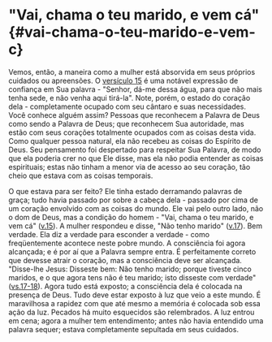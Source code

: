 # &quot;Vai, chama o teu marido, e vem cá&quot; {#vai-chama-o-teu-marido-e-vem-c}

Vemos, então, a maneira como a mulher está absorvida em seus próprios cuidados ou apreensões. O [versículo 15](http://bibliaonline.com.br/acf/jo/4/15) é uma notável expressão de confiança em Sua palavra - &quot;Senhor, dá-me dessa água, para que não mais tenha sede, e não venha aqui tirá-la&quot;. Note, porém, o estado do coração dela - completamente ocupado com seu cântaro e suas necessidades. Você conhece alguém assim? Pessoas que reconhecem a Palavra de Deus como sendo a Palavra de Deus; que reconhecem Sua autoridade, mas estão com seus corações totalmente ocupados com as coisas desta vida. Como qualquer pessoa natural, ela não recebeu as coisas do Espírito de Deus. Seu pensamento foi despertado para respeitar Sua Palavra, de modo que ela poderia crer no que Ele disse, mas ela não podia entender as coisas espirituais; estas não tinham a menor via de acesso ao seu coração, tão cheio que estava com as coisas temporais.

O que estava para ser feito? Ele tinha estado derramando palavras de graça; tudo havia passado por sobre a cabeça dela - passado por cima de um coração envolvido com as coisas do mundo. Ele vai pelo outro lado, não o dom de Deus, mas a condição do homem - &quot;Vai, chama o teu marido, e vem cá&quot; ([v.15](http://bibliaonline.com.br/acf/jo/4/15)). A mulher respondeu e disse, &quot;Não tenho marido&quot; ([v.17](http://bibliaonline.com.br/acf/jo/4/17)). Bem verdade. Ela diz a verdade para esconder a verdade - como freqüentemente acontece neste pobre mundo. A consciência foi agora alcançada; e é por aí que a Palavra sempre entra. É perfeitamente correto que devesse atrair o coração, mas a consciência deve ser alcançada. &quot;Disse-lhe Jesus: Disseste bem: Não tenho marido; porque tiveste cinco maridos, e o que agora tens não é teu marido; isto disseste com verdade&quot; ([vs.17-18](http://bibliaonline.com.br/acf/jo/4/17-18)). Agora tudo está exposto; a consciência dela é colocada na presença de Deus. Tudo deve estar exposto à luz que veio a este mundo. É maravilhosa a rapidez com que até mesmo a memória é colocada sob essa ação da luz. Pecados há muito esquecidos são relembrados. A luz entrou em cena; agora a mulher tem entendimento; antes não havia entendido uma palavra sequer; estava completamente sepultada em seus cuidados.